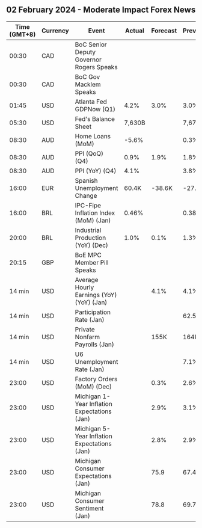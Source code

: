 ## 02 February 2024 - Moderate Impact Forex News

| Time (GMT+8) | Currency | Event | Actual | Forecast | Previous |
|------|----------|-------|--------|----------|----------|
| 00:30 | CAD | BoC Senior Deputy Governor Rogers Speaks |  |  |  |
| 00:30 | CAD | BoC Gov Macklem Speaks |  |  |  |
| 01:45 | USD | Atlanta Fed GDPNow (Q1) | 4.2% | 3.0% | 3.0% |
| 05:30 | USD | Fed's Balance Sheet | 7,630B |  | 7,677B |
| 08:30 | AUD | Home Loans (MoM) | -5.6% |  | 0.3% |
| 08:30 | AUD | PPI (QoQ) (Q4) | 0.9% | 1.9% | 1.8% |
| 08:30 | AUD | PPI (YoY) (Q4) | 4.1% |  | 3.8% |
| 16:00 | EUR | Spanish Unemployment Change | 60.4K | -38.6K | -27.4K |
| 16:00 | BRL | IPC-Fipe Inflation Index (MoM) (Jan) | 0.46% |  | 0.38% |
| 20:00 | BRL | Industrial Production (YoY) (Dec) | 1.0% | 0.1% | 1.3% |
| 20:15 | GBP | BoE MPC Member Pill Speaks |  |  |  |
| 14 min | USD | Average Hourly Earnings (YoY) (YoY) (Jan) |  | 4.1% | 4.1% |
| 14 min | USD | Participation Rate (Jan) |  |  | 62.5% |
| 14 min | USD | Private Nonfarm Payrolls (Jan) |  | 155K | 164K |
| 14 min | USD | U6 Unemployment Rate (Jan) |  |  | 7.1% |
| 23:00 | USD | Factory Orders (MoM) (Dec) |  | 0.3% | 2.6% |
| 23:00 | USD | Michigan 1-Year Inflation Expectations (Jan) |  | 2.9% | 3.1% |
| 23:00 | USD | Michigan 5-Year Inflation Expectations (Jan) |  | 2.8% | 2.9% |
| 23:00 | USD | Michigan Consumer Expectations (Jan) |  | 75.9 | 67.4 |
| 23:00 | USD | Michigan Consumer Sentiment (Jan) |  | 78.8 | 69.7 |
